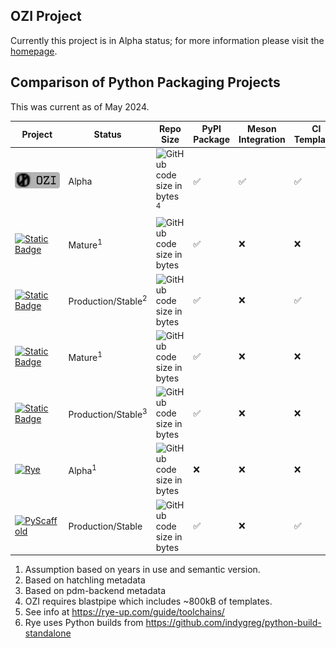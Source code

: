 ## OZI Project

Currently this project is in Alpha status; for more information please visit the [homepage](https://oziproject.dev/).

## Comparison of Python Packaging Projects

This was current as of May 2024.

| Project                                                                                                                                        | Status                        | Repo Size                                                                                                             | PyPI Package  | Meson Integration | CI Templates | Python Implementation                                                                        | Python Versions
---                                                                                                                                              | ---                           | ---                                                                                                                   | ---           | ---               | ---          | ---                                                                                          | ---
[![OZI Badge](https://raw.githubusercontent.com/OZI-Project/brand/main/images/ozi-badge.svg)](https://oziproject.dev/)                           | Alpha                         | ![GitHub code size in bytes](https://img.shields.io/github/languages/code-size/OZI-Project/OZI?label=%20)<sup>4</sup> | ✅            | ✅                | ✅            | ![PyPI - Implementation](https://img.shields.io/pypi/implementation/OZI?label=%20)           | ![PyPI - Python Version](https://img.shields.io/pypi/pyversions/OZI?label=%20)
[![Static Badge](https://img.shields.io/badge/-Flit-grey?logo=pypi)](https://pypi.org/project/flit/)                                             | Mature<sup>1</sup>            | ![GitHub code size in bytes](https://img.shields.io/github/languages/code-size/pypa/flit?label=%20)                   | ✅            | ❌                | ❌            | ![PyPI - Implementation](https://img.shields.io/pypi/implementation/flit?label=%20)          | ![PyPI - Python Version](https://img.shields.io/pypi/pyversions/flit?label=%20)
[![Static Badge](https://img.shields.io/badge/-Hatch-grey?logo=pypi)](https://pypi.org/project/hatch/)                                           | Production/Stable<sup>2</sup> | ![GitHub code size in bytes](https://img.shields.io/github/languages/code-size/pypa/hatch?label=%20)                  | ✅            | ❌                | ✅            | ![PyPI - Implementation](https://img.shields.io/pypi/implementation/hatch?label=%20)         | ![PyPI - Python Version](https://img.shields.io/pypi/pyversions/Hatch?label=%20)
[![Static Badge](https://img.shields.io/badge/-Poetry-grey?logo=poetry)](https://pypi.org/project/poetry/)                                       | Mature<sup>1</sup>            | ![GitHub code size in bytes](https://img.shields.io/github/languages/code-size/python-poetry/poetry?label=%20)        | ✅            | ❌                | ❌            | ![PyPI - Implementation](https://img.shields.io/pypi/implementation/poetry?label=%20)        | ![PyPI - Python Version](https://img.shields.io/pypi/pyversions/poetry?label=%20)
[![Static Badge](https://img.shields.io/badge/-PDM-grey?logo=pdm)](https://pypi.org/project/pdm/)                                                | Production/Stable<sup>3</sup> | ![GitHub code size in bytes](https://img.shields.io/github/languages/code-size/pdm-project/pdm?label=%20)             | ✅            | ❌                | ❌            | ![PyPI - Implementation](https://img.shields.io/pypi/implementation/pdm?label=%20)           | ![PyPI - Python Version](https://img.shields.io/pypi/pyversions/PDM?label=%20)
[![Rye](https://img.shields.io/endpoint?url=https://raw.githubusercontent.com/mitsuhiko/rye/main/artwork/badge.json)](https://rye-up.com)        | Alpha<sup>1</sup>             | ![GitHub code size in bytes](https://img.shields.io/github/languages/code-size/astral-sh/rye?label=%20)               | ❌            | ❌                | ❌            | ![Static Badge](https://img.shields.io/badge/cpython%20%7C%20pypy---?color=blue)<sup>5</sup> | ![Static Badge](https://img.shields.io/badge/3.8%20%7C%203.9%20%7C%203.10%20%7C%203.11%20%7C%203.12---?color=blue)<sup>6</sup>
[![PyScaffold](https://img.shields.io/badge/-PyScaffold?style=social&logo=pyscaffold&logoColor=005CA0&label=PyScaffold)](https://pyscaffold.org/)| Production/Stable             | ![GitHub code size in bytes](https://img.shields.io/github/languages/code-size/pyscaffold/pyscaffold?label=%20)       | ✅            | ❌                | ✅            | ![PyPI - Implementation](https://img.shields.io/pypi/implementation/PyScaffold?label=%20)    | ![PyPI - Python Version](https://img.shields.io/pypi/pyversions/pyscaffold?label=%20)
1. Assumption based on years in use and semantic version.
2. Based on hatchling metadata
3. Based on pdm-backend metadata
4. OZI requires blastpipe which includes ~800kB of templates.
5. See info at https://rye-up.com/guide/toolchains/
6. Rye uses Python builds from https://github.com/indygreg/python-build-standalone
